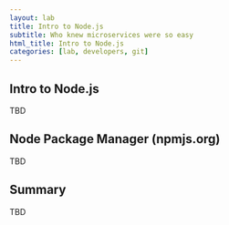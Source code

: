 ```yaml
---
layout: lab
title: Intro to Node.js
subtitle: Who knew microservices were so easy
html_title: Intro to Node.js
categories: [lab, developers, git]
---
```


## Intro to Node.js
TBD

## Node Package Manager (npmjs.org)
TBD

## Summary
TBD